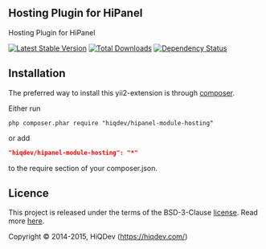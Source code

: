 Hosting Plugin for HiPanel
--------------------------

Hosting Plugin for HiPanel

[![Latest Stable Version](https://poser.pugx.org/hiqdev/hipanel-module-hosting/v/stable.png)](https://packagist.org/packages/hiqdev/hipanel-module-hosting)
[![Total Downloads](https://poser.pugx.org/hiqdev/hipanel-module-hosting/downloads.png)](https://packagist.org/packages/hiqdev/hipanel-module-hosting)
[![Dependency Status](https://www.versioneye.com/php/hiqdev:hipanel-module-hosting/dev-master/badge.svg)](https://www.versioneye.com/php/hiqdev:hipanel-module-hosting/dev-master)

## Installation

The preferred way to install this yii2-extension is through [composer](http://getcomposer.org/download/).

Either run

```
php composer.phar require "hiqdev/hipanel-module-hosting"
```

or add

```json
"hiqdev/hipanel-module-hosting": "*"
```

to the require section of your composer.json.

## Licence

This project is released under the terms of the BSD-3-Clause [license](https://github.com/hiqdev/hidev/blob/master/LICENSE).
Read more [here](http://choosealicense.com/licenses/bsd-3-clause).

Copyright © 2014-2015, HiQDev (https://hiqdev.com/)
